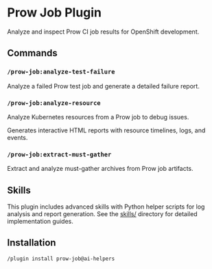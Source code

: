 # Prow Job Plugin

Analyze and inspect Prow CI job results for OpenShift development.

## Commands

### `/prow-job:analyze-test-failure`

Analyze a failed Prow test job and generate a detailed failure report.

### `/prow-job:analyze-resource`

Analyze Kubernetes resources from a Prow job to debug issues.

Generates interactive HTML reports with resource timelines, logs, and events.

### `/prow-job:extract-must-gather`

Extract and analyze must-gather archives from Prow job artifacts.

## Skills

This plugin includes advanced skills with Python helper scripts for log analysis and report generation. See the [skills/](skills/) directory for detailed implementation guides.

## Installation

```bash
/plugin install prow-job@ai-helpers
```

